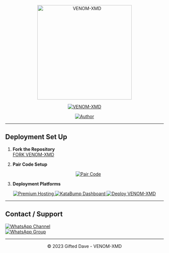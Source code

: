 <p align="center">
  <img src="https://files.catbox.moe/u1hquf.jpg" alt="VENOM-XMD" width="300"/>
</p>

<p align="center">
  <a href="#"><img title="VENOM-XMD" src="https://img.shields.io/badge/VENOM--XMD-green?colorA=%23ff0000&colorB=%23017e40&style=for-the-badge"></a>
</p>

<p align="center">
  <a href="https://github.com/giftdee"><img title="Author" src="https://img.shields.io/badge/Author-Developer--Dave-red.svg?style=for-the-badge&logo=github"></a>
</p>

---

## Deployment Set Up

1. **Fork the Repository**  
   [FORK VENOM-XMD](https://github.com/giftdee/VENOM-XMD/fork)

2. **Pair Code Setup**  
   <p align="center">
     <a href="https://dacemdxdvenompair-aeab98ee995d.herokuapp.com/">
       <img src="https://img.shields.io/badge/Pair--Code-green?style=for-the-badge" alt="Pair Code">
     </a>
   </p>


3. **Deployment Platforms**  
<p align="center">
  <a href="https://bot-hosting.net/?aff=1370480585960587298">
    <img src="https://img.shields.io/badge/Premium--Hosting-blue?style=for-the-badge" alt="Premium Hosting">
  </a>
  <a href="https://dashboard.katabump.com/auth/login#ce51a9">
    <img src="https://img.shields.io/badge/KataBump--Dashboard-purple?style=for-the-badge" alt="KataBump Dashboard">
  </a>
  <a href="https://heroku.com/deploy?template=https://github.com/giftdee/VENOM-XMD">
    <img src="https://img.shields.io/badge/Launch-Heroku-blue?style=for-the-badge&logo=heroku" alt="Deploy VENOM-XMD">
  </a>
</p>

---


## Contact / Support

[![WhatsApp Channel](https://img.shields.io/badge/Join-Channel-green?style=for-the-badge&logo=whatsapp)](https://whatsapp.com/channel/0029VbApvFQ2Jl84lhONkc3k)  
[![WhatsApp Group](https://img.shields.io/badge/Join-Group-green?style=for-the-badge&logo=whatsapp)](https://chat.whatsapp.com/CaPeB0sVRTrL3aG6asYeAC)  

---

<p align="center">© 2023 Gifted Dave - VENOM-XMD</p>